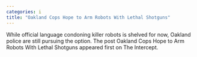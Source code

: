 ```yaml
---
categories: i
title: "Oakland Cops Hope to Arm Robots With Lethal Shotguns"
---
```

While official language condoning killer robots is shelved for now, Oakland police are still pursuing the option.
The post Oakland Cops Hope to Arm Robots With Lethal Shotguns appeared first on The Intercept.
